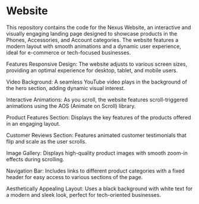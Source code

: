 # Website

This repository contains the code for the Nexus Website, an interactive and visually engaging landing page designed to showcase products in the Phones, Accessories, and Account categories. The website features a modern layout with smooth animations and a dynamic user experience, ideal for e-commerce or tech-focused businesses.

Features
Responsive Design: The website adjusts to various screen sizes, providing an optimal experience for desktop, tablet, and mobile users.

Video Background: A seamless YouTube video plays in the background of the hero section, adding dynamic visual interest.

Interactive Animations: As you scroll, the website features scroll-triggered animations using the AOS (Animate on Scroll) library.

Product Features Section: Displays the key features of the products offered in an engaging layout.

Customer Reviews Section: Features animated customer testimonials that flip and scale as the user scrolls.

Image Gallery: Displays high-quality product images with smooth zoom-in effects during scrolling.

Navigation Bar: Includes links to different product categories with a fixed header for easy access to various sections of the page.

Aesthetically Appealing Layout: Uses a black background with white text for a modern and sleek look, perfect for tech-oriented businesses.
